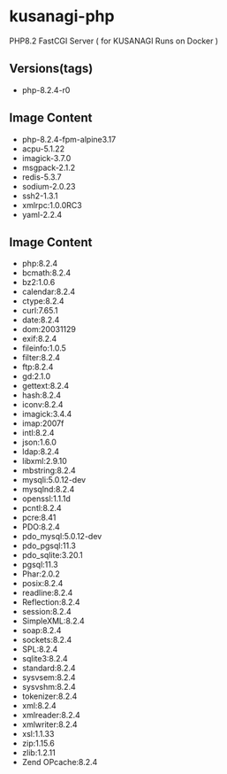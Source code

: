 # kusanagi-php
PHP8.2 FastCGI Server ( for KUSANAGI Runs on Docker )

## Versions(tags)
- php-8.2.4-r0

## Image Content
- php-8.2.4-fpm-alpine3.17
- acpu-5.1.22
- imagick-3.7.0
- msgpack-2.1.2
- redis-5.3.7
- sodium-2.0.23
- ssh2-1.3.1
- xmlrpc:1.0.0RC3
- yaml-2.2.4

## Image Content
- php:8.2.4
- bcmath:8.2.4
- bz2:1.0.6
- calendar:8.2.4
- ctype:8.2.4
- curl:7.65.1
- date:8.2.4
- dom:20031129
- exif:8.2.4
- fileinfo:1.0.5
- filter:8.2.4
- ftp:8.2.4
- gd:2.1.0
- gettext:8.2.4
- hash:8.2.4
- iconv:8.2.4
- imagick:3.4.4
- imap:2007f
- intl:8.2.4
- json:1.6.0
- ldap:8.2.4
- libxml:2.9.10
- mbstring:8.2.4
- mysqli:5.0.12-dev
- mysqlnd:8.2.4
- openssl:1.1.1d
- pcntl:8.2.4
- pcre:8.41
- PDO:8.2.4
- pdo_mysql:5.0.12-dev
- pdo_pgsql:11.3
- pdo_sqlite:3.20.1
- pgsql:11.3
- Phar:2.0.2
- posix:8.2.4
- readline:8.2.4
- Reflection:8.2.4
- session:8.2.4
- SimpleXML:8.2.4
- soap:8.2.4
- sockets:8.2.4
- SPL:8.2.4
- sqlite3:8.2.4
- standard:8.2.4
- sysvsem:8.2.4
- sysvshm:8.2.4
- tokenizer:8.2.4
- xml:8.2.4
- xmlreader:8.2.4
- xmlwriter:8.2.4
- xsl:1.1.33
- zip:1.15.6
- zlib:1.2.11
- Zend OPcache:8.2.4

